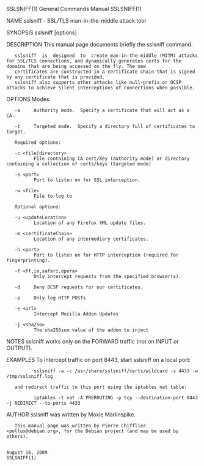 SSLSNIFF(1)                                                                         General Commands Manual                                                                         SSLSNIFF(1)

NAME
       sslsniff - SSL/TLS man-in-the-middle attack tool

SYNOPSIS
       sslsniff [options]

DESCRIPTION
       This manual page documents briefly the sslsniff command.

       sslsniff  is  designed  to  create man-in-the-middle (MITM) attacks for SSL/TLS connections, and dynamically generates certs for the domains that are being accessed on the fly. The new
       certificates are constructed in a certificate chain that is signed by any certificate that is provided.
       sslsniff also supports other attacks like null-prefix or OCSP attacks to achieve silent interceptions of connections when possible.

OPTIONS
       Modes:

       -a     Authority mode.  Specify a certificate that will act as a CA.

       -t     Targeted mode.  Specify a directory full of certificates to target.

       Required options:

       -c <file|directory>
              File containing CA cert/key (authority mode) or directory containing a collection of certs/keys (targeted mode)

       -s <port>
              Port to listen on for SSL interception.

       -w <file>
              File to log to

       Optional options:

       -u <updateLocation>
              Location of any Firefox XML update files.

       -m <certificateChain>
              Location of any intermediary certificates.

       -h <port>
              Port to listen on for HTTP interception (required for fingerprinting).

       -f <ff,ie,safari,opera>
              Only intercept requests from the specified browser(s).

       -d     Deny OCSP requests for our certificates.

       -p     Only log HTTP POSTs

       -e <url>
              Intercept Mozilla Addon Updates

       -j <sha256>
              The sha256sum value of the addon to inject

NOTES
       sslsniff works only on the FORWARD traffic (not on INPUT or OUTPUT).

EXAMPLES
       To intercept traffic on port 8443, start sslsniff on a local port:

              sslsniff -a -c /usr/share/sslsniff/certs/wildcard -s 4433 -w /tmp/sslsniff.log

       and redirect traffic to this port using the iptables nat table:

              iptables -t nat -A PREROUTING -p tcp --destination-port 8443 -j REDIRECT --to-ports 4433

AUTHOR
       sslsniff was written by Moxie Marlinspike.

       This manual page was written by Pierre Chifflier <pollux@debian.org>, for the Debian project (and may be used by others).

                                                                                        August 16, 2009                                                                             SSLSNIFF(1)
